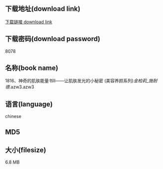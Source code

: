 ## 下载地址(download link)
[下载链接 download link](https://tutu365.netlify.app/?s=1816%E3%80%81%E7%A5%9E%E5%A5%87%E7%9A%84%E8%82%8C%E8%82%A4%E8%83%BD%E9%87%8F%E4%B9%A6%E2%85%A1%E2%80%94%E2%80%94%E8%AE%A9%E8%82%8C%E8%82%A4%E5%8F%91%E5%85%89%E7%9A%84%E5%B0%8F%E7%A7%98%E5%AF%86+%28%E7%BE%8E%E5%AE%B9%E5%85%BB%E9%A2%9C%E7%B3%BB%E5%88%97%29_%E9%87%91%E6%9F%8F%E8%8E%89_%E6%96%BD%E8%80%90%E5%BE%B7_.azw3)

## 下载密码(download password)
8078

## 名称(book name)
1816、神奇的肌肤能量书Ⅱ——让肌肤发光的小秘密 (美容养颜系列)_金柏莉_施耐德_.azw3.azw3

## 语言(language)
chinese

## MD5


## 大小(filesize)
6.8 MB
